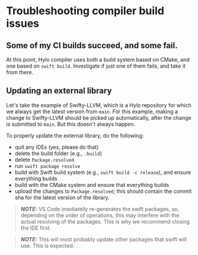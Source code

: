 # Troubleshooting compiler build issues

## Some of my CI builds succeed, and some fail.

At this point, Hylo compiler uses both a build system based on CMake, and one based on `swift build`.
Investigate if just one of them fails, and take it from there.

## Updating an external library

Let's take the example of Swifty-LLVM, which is a Hylo repository for which we always get the latest version from `main`.
For this example, making a change to Swifty-LLVM should be picked up automatically, after the change is submitted to `main`.
But this doesn't always happen.

To properly update the external library, do the following:
- quit any IDEs (yes, please do that)
- delete the build folder (e.g., `.build`)
- delete `Package.resolved`
- run `swift package resolve`
- build with Swift build system (e.g., `swift build -c release`), and ensure everything builds
- build with the CMake system and ensure that everything builds
- upload the changes to `Package.resolved`; this should contain the commit sha for the latest version of the library.

> **_NOTE:_**
> VS Code imediatelly re-generates the swift packages, so, depending on the order of operations, this may interfere with the actual resolving of the packages.
> This is why we recommend closing the IDE first.

> **_NOTE:_**
> This will most probably update other packages that swift will use.
> This is expected.